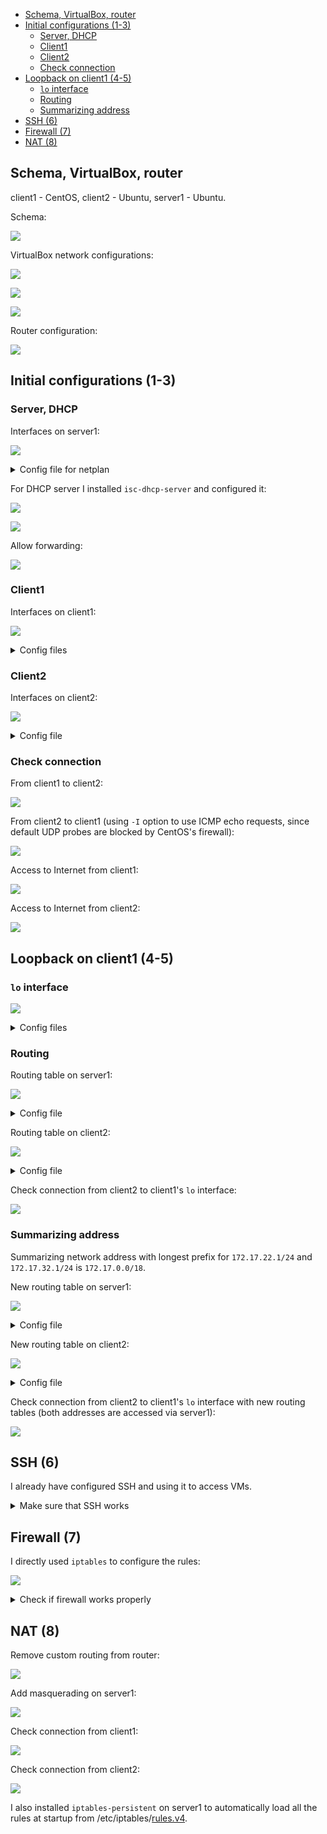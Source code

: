 - [Schema, VirtualBox, router](#schema-virtualbox-router)
- [Initial configurations (1-3)](#initial-configurations-1-3)
  * [Server, DHCP](#server-dhcp)
  * [Client1](#client1)
  * [Client2](#client2)
  * [Check connection](#check-connection)
- [Loopback on client1 (4-5)](#loopback-on-client1-4-5)
  * [`lo` interface](#lo-interface)
  * [Routing](#routing)
  * [Summarizing address](#summarizing-address)
- [SSH (6)](#ssh-6)
- [Firewall (7)](#firewall-7)
- [NAT (8)](#nat-8)

## Schema, VirtualBox, router

client1 - CentOS, client2 - Ubuntu, server1 - Ubuntu.

Schema:

![](./images/network.drawio.png)

VirtualBox network configurations:

![](./images/1.png)

![](./images/2.png)

![](./images/3.png)

Router configuration:

![](./images/0.png)

## Initial configurations (1-3)

### Server, DHCP

Interfaces on server1:

![](./images/4.png)

<details><summary>Config file for netplan</summary>

![](./images/5.png)
</details>

For DHCP server I installed `isc-dhcp-server` and configured it:

![](./images/6.png)

![](./images/7.png)

Allow forwarding:

![](./images/8.png)

### Client1

Interfaces on client1:

![](./images/9.png)

<details><summary>Config files</summary>

![](./images/10.png)

![](./images/11.png)
</details>

### Client2

Interfaces on client2:

![](./images/13.png)

<details><summary>Config file</summary>

![](./images/14.png)
</details>

### Check connection

From client1 to client2:

![](./images/15.png)

From client2 to client1 (using `-I` option to use ICMP echo requests, since default UDP probes are blocked by CentOS's firewall):

![](./images/16.png)

Access to Internet from client1:

![](./images/18.png)

Access to Internet from client2:

![](./images/17.png)

## Loopback on client1 (4-5)

### `lo` interface

![](./images/20.png)

<details><summary>Config files</summary>

![](./images/19.png)
</details>

### Routing

Routing table on server1:

![](./images/22.png)

<details><summary>Config file</summary>

![](./images/21.png)
</details>

Routing table on client2:

![](./images/24.png)

<details><summary>Config file</summary>

![](./images/23.png)
</details>

Check connection from client2 to client1's `lo` interface:

![](./images/25.png)

### Summarizing address

Summarizing network address with longest prefix for `172.17.22.1/24` and `172.17.32.1/24` is `172.17.0.0/18`.

New routing table on server1:

![](./images/26.png)

<details><summary>Config file</summary>

![](./images/27.png)
</details>

New routing table on client2:

![](./images/28.png)

<details><summary>Config file</summary>

![](./images/29.png)
</details>

Check connection from client2 to client1's `lo` interface with new routing tables (both addresses are accessed via server1):

![](./images/30.png)

## SSH (6)

I already have configured SSH and using it to access VMs.

<details><summary>Make sure that SSH works</summary>

SSH from client1:

![](./images/31.png)

SSH from client2:

![](./images/32.png)
</details>

## Firewall (7)

I directly used `iptables` to configure the rules:

![](./images/33.png)

<details><summary>Check if firewall works properly</summary>

SSH from client**1**:

![](./images/34.png)

SSH from client**2**:

![](./images/35.png)

Ping from client2 to 172.17.**22**.1 (client1):

![](./images/36.png)

Ping from client2 to 172.17.**32**.1 (client1):

![](./images/37.png)
</details>

## NAT (8)

Remove custom routing from router:

![](./images/38.png)

Add masquerading on server1:

![](./images/39.png)

Check connection from client1:

![](./images/40.png)

Check connection from client2:

![](./images/41.png)

I also installed `iptables-persistent` on server1 to automatically load all the rules at startup from /etc/iptables/[rules.v4](./rules.v4).